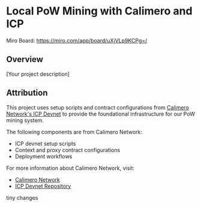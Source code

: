 # Local PoW Mining with Calimero and ICP

Miro Board: https://miro.com/app/board/uXjVLp9KCPg=/

## Overview

[Your project description]

## Attribution

This project uses setup scripts and contract configurations from [Calimero Network's ICP Devnet](https://github.com/calimero-network/icp-devnet) to provide the foundational infrastructure for our PoW mining system.

The following components are from Calimero Network:

- ICP devnet setup scripts
- Context and proxy contract configurations
- Deployment workflows

For more information about Calimero Network, visit:

- [Calimero Network](https://calimero.network/)
- [ICP Devnet Repository](https://github.com/calimero-network/icp-devnet)

tiny changes
